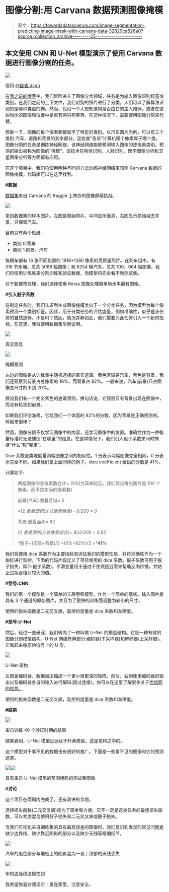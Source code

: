 # 图像分割:用 Carvana 数据预测图像掩模

> 原文：<https://towardsdatascience.com/image-segmentation-predicting-image-mask-with-carvana-data-32829ca826a0?source=collection_archive---------25----------------------->

## 本文使用 CNN 和 U-Net 模型演示了使用 Carvana 数据进行图像分割的任务。

![](img/4fe557c91594885e9a5268a30854ccf7.png)

信用:[@自省 dsgn](https://unsplash.com/@introspectivedsgn)

在[我之前的博客](https://medium.com/analytics-vidhya/beginners-guide-on-image-classification-vgg-19-resnet-50-and-inceptionresnetv2-with-tensorflow-4909c6478941)中，我们冒险进入了图像分类领域，任务是为输入图像识别标签或类别。在我们之前的上下文中，我们对狗的照片进行了分类，人们可以了解算法识别的是哪种类型的狗。然而，假设一个人想知道狗是否由它的主人陪伴，或者在这些物体的图像和位置中是否有两只狗等等。在这种情况下，需要使用图像分割来代替。

想象一下，图像的每个像素都被赋予了特定的类别。以汽车图片为例，可以有三个类别:汽车、道路和背景的其余部分。这些类“告诉”计算机哪个像素属于哪个类。图像分割的任务是训练神经网络，该神经网络能够预测输入图像的逐像素类别。预测的输出被称为图像的“掩模”。该技术在物体识别、人脸识别、医学图像分析和卫星图像分析等方面都有应用。

在这个项目中，我们将使用两种不同的方法训练神经网络来预测 Carvana 数据的图像掩模，代码库可以在这里找到。

**#数据**

[数据集](https://www.kaggle.com/c/carvana-image-masking-challenge/overview)来自 Carvana 的 Kaggle 上举办的图像屏蔽挑战。

![](img/7e6768ce4db059a16376fac5317faf99.png)

来自数据集的样本图片。左图是原始照片，中间显示面具，右图显示原始减去背景，只保留汽车。

目前只有两个班级:

*   类别 0:背景
*   类别 1:前景，汽车

每辆车都有 16 张不同位置的 1918*1280 像素的高质量照片。在列车组中，有 318 节车厢，总共 5088 幅图像；和 6254 辆汽车，总共 100，064 幅图像。我们将使用训练集来分割训练和验证数据，而模型将完全看不到测试集。

对于数据预处理，我们选择使用 Keras 图像处理简单地水平翻转图像。

**#引入骰子系数**

在制定任务时，我们认识到生成图像掩模类似于一个分类任务，因为模型为每个像素预测一个类别标签。因此，用于分类任务的评估度量，例如准确性，似乎是该任务的自然选择，不是吗？然而，情况并非如此，我们需要为此任务引入一个新的指标。在这里，我将使用数据集举例说明。

![](img/75686b028867ab1c0a2fca5efe5d7dcf.png)

真实面具

![](img/8f881efd416a938a1d62a316d47f6ca7.png)

掩模预测

左边的图像是从训练集中随机选择的真实遮罩。黄色区域是汽车，紫色是背景。我们还观察到前景占总像素的 18%，而背景占 82%。一般来说，汽车(前景)只占图像总尺寸的不到 20%。

假设我们有一个完全紫色的遮罩预测，换句话说，它预测只有背景出现在图像中，而没有检测到前景。

如果我们评估准确，它给我们一个体面的 82%的分数，因为背景是正确预测的。听起来很棒？

然而，图像分割不仅学习图像中的内容，还学习图像中的位置。准确性作为一种衡量标准将无法捕捉“在哪里”的信息。在这种情况下，我们引入骰子系数来同时捕捉“什么”和“哪里”。

Dice 系数逐类地度量两幅图像之间的相似性。1 分表示两幅图像完全相同，0 分表示完全不同。如果我们拿上面同样的例子，dice coefficient 给出的分数是 41%。

计算如下:

> 两幅图像的总像素数合计= 200(为简单起见，我们假设每张图片是 100 个像素，而不是实际的像素数)
> 
> 前景(汽车):重叠区域= 0
> 
> *(2 *重叠面积)/(总像素组合)= 0/200 = 0*
> 
> 背景:重叠面积= 82
> 
> *(2 *重叠面积)/(总像素组合)= 82*2/200 = 0.82*
> 
> *骰子=(前景+背景)/2 =(0%+82%)/2 =****41*%**

我们将使用 dice 系数作为主要指标来评估我们的模型性能，并将准确性作为一个指标进行监控。下面的代码片段定义了项目使用的 dice 系数。骰子系数可用于骰子损失，即(1-骰子系数)。平滑变量用于通过不使项接近零来帮助反向传播，并防止过拟合相对较大的值。

**#型号:CNN**

我们的第一个模型是一个简单的三层卷积模型，作为一个简单的基线。输入图片是具有 3 个通道的原始图片，并且为了更快的训练而调整为较小的尺寸。

使用的损失函数是二元交叉熵，监控的度量是 dice 系数和准确度。

**#型号:U-Net**

然后，经过一些研究，我们转向了一种叫做 U-Net 的模型结构。它是一种有效的图像分割模型结构。U-Net 网络有两部分:编码器(下采样器)和解码器(上采样器)。它看起来像原始符号上的 U 形。

![](img/57b55f1efce384cfeb67dcc9cdc5289e.png)

U-Net 架构

左侧是编码器，数据被压缩成一个更小但更深的矩阵。然后，右侧使用编码器的输出以及编码器各自的输入进行解码(跳过连接)。你可以在这里了解更多关于[优信网的信息。](https://lmb.informatik.uni-freiburg.de/people/ronneber/u-net/)

使用的损失函数是二元交叉熵，监控的度量是 dice 系数和准确度。

**#结果**

![](img/d98277ab6b58ef040d8cf2411bd0f50f.png)

来自训练 40 个验证时期的结果

结果表明，U-Net 模型远远优于朴素模型，这是意料之中的。

这个模型对于看不见的数据也有很好的推广。下面是一些看不见的图像和它的预测遮罩。

![](img/4c1a445dae6a543049ac480b0aabfe89.png)![](img/591be0d6b91c9f6befe3f6270a12eb45.png)

具有来自 U-Net 模型的预测掩码的测试集图像

**#讨论**

这个项目在两周内完成了，还有改进的余地。

选择损失函数(二元交叉熵)是为了简单和方便。它不一定是这类任务的最佳损失函数。可以考虑混合使用骰子损失和二元交叉熵或骰子损失。

当我们可视化来自训练集的具有最高误差的图像时，我们意识到发现的常见问题是缺少边界线、缺少靠近阴影的部分以及缺少天线等精细细节。

![](img/89fcbb15c4ae85c77632b81ef7d0c326.png)

汽车的黑色部分与地板上的阴影混为一谈；顶部的天线丢失

![](img/c690910ebe81af96d426ac0be6b8d6f1.png)

车的边缘线没抓拍到

我希望你喜欢阅读它！呆在家里，注意安全。